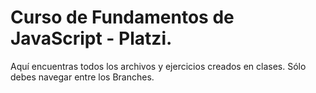 # Curso de Fundamentos de JavaScript - Platzi.
Aquí encuentras todos los archivos y ejercicios creados en clases. Sólo debes navegar entre los Branches.
